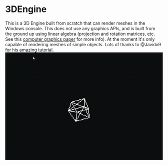 # 3DEngine
This is a 3D Engine built from scratch that can render meshes in the Windows console. This does not use any graphics APIs, and is built from the ground up using linear algebra (projection and rotation matrices, etc. See this [computer graphics paper](https://sites.math.washington.edu/~king/coursedir/m308a01/Projects/m308a01-pdf/yip.pdf) for more info). At the moment it's only capable of rendering meshes of simple objects. Lots of thanks to @Javidx9 for his amazing tutorial.
 ![Rotating Cube Mesh](https://github.com/MrBoogle/3DEngine/blob/master/Rotating%20Cube%20Mesh.gif)
